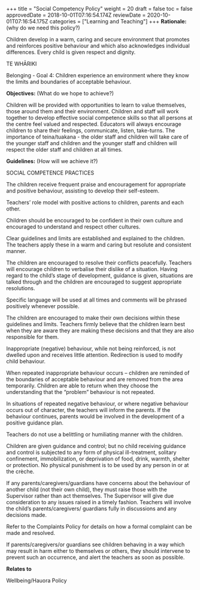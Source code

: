 +++
title = "Social Competency Policy"
weight = 20
draft = false
toc = false
approvedDate = 2018-10-01T07:16:54.174Z
reviewDate = 2020-10-01T07:16:54.175Z
categories = ["Learning and Teaching"]
+++
**Rationale:** (why do we need this policy?)



Children develop in a warm, caring and secure environment that promotes and reinforces positive behaviour and which also acknowledges individual differences.  Every child is given respect and dignity. 

TE WHĀRIKI

Belonging - Goal 4: Children experience an environment where they know the limits and boundaries of acceptable behaviour.



**Objectives:** (What do we hope to achieve?)

Children will be provided with opportunities to learn to value themselves, those around them and their environment.  Children and staff will work together to develop effective social competence skills so that all persons at the centre feel valued and respected. Educators will always encourage children to share their feelings, communicate, listen, take-turns.  The importance of teina/tuakana - the older staff and children will take care of the younger staff and children and the younger staff and children will respect the older staff and children at all times. 



**Guidelines:** (How will we achieve it?)



SOCIAL COMPETENCE PRACTICES



The children receive frequent praise and encouragement for appropriate and positive behaviour, assisting to develop their self-esteem.



Teachers’ role model with positive actions to children, parents and each other.



Children should be encouraged to be confident in their own culture and encouraged to understand and respect other cultures. 



Clear guidelines and limits are established and explained to the children.  The teachers apply these in a warm and caring but resolute and consistent manner.



The children are encouraged to resolve their conflicts peacefully.  Teachers will encourage children to verbalise their dislike of a situation.  Having regard to the child’s stage of development, guidance is given, situations are talked through and the children are encouraged to suggest appropriate resolutions.  



Specific language will be used at all times and comments will be phrased positively whenever possible.



The children are encouraged to make their own decisions within these guidelines and limits.  Teachers firmly believe that the children learn best when they are aware they are making these decisions and that they are also responsible for them.



Inappropriate (negative) behaviour, while not being reinforced, is not dwelled upon and receives little attention.  Redirection is used to modify child behaviour.



When repeated inappropriate behaviour occurs – children are reminded of the boundaries of acceptable behaviour and are removed from the area temporarily.  Children are able to return when they choose the understanding that the “problem” behaviour is not repeated.



In situations of repeated negative behaviour, or where negative behaviour occurs out of character, the teachers will inform the parents.  If the behaviour continues, parents would be involved in the development of a positive guidance plan.  





Teachers do not use a belittling or humiliating manner with the children.





Children are given guidance and control; but no child receiving guidance and control is subjected to any form of physical ill-treatment, solitary confinement, immobilization, or deprivation of food, drink, warmth, shelter or protection. No physical punishment is to be used by any person in or at the crèche.  





If any parents/caregivers/guardians have concerns about the behaviour of another child (not their own child), they must raise those with the Supervisor rather than act themselves.  The Supervisor will give due consideration to any issues raised in a timely fashion.  Teachers will involve the child’s parents/caregivers/ guardians fully in discussions and any decisions made.  



Refer to the Complaints Policy for details on how a formal complaint can be made and resolved.



If parents/caregivers/or guardians see children behaving in a way which may result in harm either to themselves or others, they should intervene to prevent such an occurrence, and alert the teachers as soon as possible. 









**Relates to**



Wellbeing/Hauora Policy
